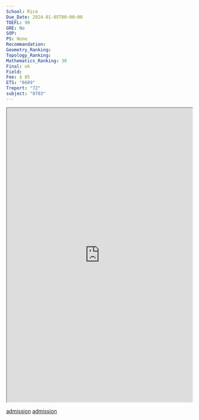 ```yaml
---
School: Rice
Due_Date: 2024-01-05T00:00:00
TOEFL: 90
GRE: No
SOP: 
PS: None
Recommandation: 
Geometry_Ranking: 
Topology_Ranking: 
Mathematics_Ranking: 30
Final: ok
Field: 
Fee: $ 85
ETS: "6609"
Treport: "72"
subject: "0703"
---
```

<iframe
height=800,
width=100%,
src="https://math.rice.edu/application-procedure"></iframe>

[admission](https://math.rice.edu/application-procedure)
[admission](https://gradadmissions.rice.edu/apply/?sr=9cb8dd7b-3082-4c0b-ab01-55b7b0931e6e)

